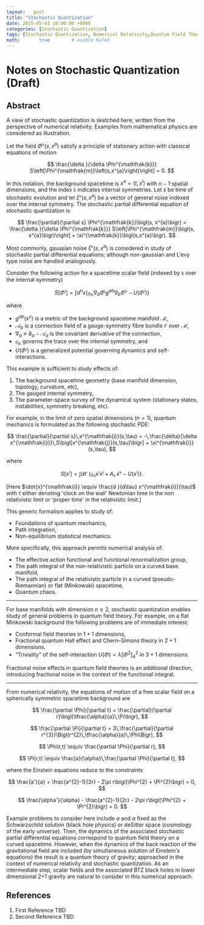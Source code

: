 ```yaml
---
layout:   post
title: "Stochastic Quantization"
date: 2025-05-03 10:00:00 +0800
categories: [Stochastic Quantization]
tags: [Stochastic Quantization, Numerical Relativity,Quantum Field Theory, Stochastic Calculus, Triviality, Blackholes, NonequilibriumQFT, PathIntegrals, Foundations QM]
math:       true        # enable KaTeX
---
```

# Notes on Stochastic Quantization (Draft)

## Abstract

A view of stochastic quantization is sketched here; written from the perspective of numerical relativity. Examples from mathematical physics are considered as illustration.

Let the field $\Phi^{\mathfrak{k}}\bigl(s, x^{a}\bigr)$ satisfy a principle of stationary action with classical equations of motion

$$
\frac{\delta }{\delta \Phi^{\mathfrak{k}}} S\left[\Phi^{\mathfrak{m}}\left(s,x^{a}\right)\right] = 0.
$$


In this notation, the background spacetime is $x^{a} = (t,x^{i})$ with $n-1$ spatial dimensions,  and the index $\mathfrak{k}$ indicates internal symmetries.  Let $s$ be time of stochastic evolution and let $\xi^{\mathfrak{k}}(s,x^{d})$ be a vector of general noise indexed over the internal symmetry.  The stochastic partial differential equation of stochastic quantization is

$$
\frac{\partial}{\partial s} \Phi^{\mathfrak{k}}\bigl(s, x^{a}\bigr) = \frac{\delta }{\delta \Phi^{\mathfrak{k}}} S\left[\Phi^{\mathfrak{m}}\bigl(s, x^{a}\bigr)\right] + \xi^{\mathfrak{k}}\bigl(s,x^{a}\bigr).
$$

Most commonly, gaussian noise $\xi^{\mathfrak{k}}\bigl(s,x^{a}\bigr)$ is considered  in study of stochastic partial differential equations; although  non-gaussian and L\'evy type noise are handled analogously.


Consider the following action for a spacetime scalar field (indexed by $\mathfrak{k}$ over the internal symmetry) 

$$
S\bigl[\Phi^{\mathfrak{i}}\bigr] = \int d^{n}x\bigl\{ \mathfrak{g}_{\mathfrak{j} \mathfrak{k}}\nabla_{a} \Phi^{\mathfrak{j}} g^{ab}  \nabla_{b}  \Phi^{\mathfrak{k}} - U\bigl(\Phi^{\mathfrak{i}}\bigr)\bigr\}
$$

where

- $g^{ab}(x^{c})$ is a metric of the background spacetime manifold $\mathcal{M}$,
- $\mathcal{A}_{b}$ is a connection field of a gauge-symmetry fibre bundle $\mathcal{E}$ over $\mathcal{M}$,
- $\nabla_{a} \equiv \partial_{a} - \mathcal{A}_{a}$ is the covariant derivative of the connection,
- $\mathfrak{g}_{\mathfrak{j}\mathfrak{k}}$ governs the trace over the internal symmetry, and
- $U(\Phi^{\mathfrak{j}})$ is a generalized potential governing dynamics and self-interactions.

This example is sufficient to study effects of:

1. The background spacetime geometry (base manifold dimension, topology, curvature, etc),
2. The gauged internal symmetry,
3. The parameter-space survey of the dynamical system (stationary states, instabilities, symmetry breaking, etc).



For example, in the limit of zero spatial dimensions ($n=1$), quantum mechanics is formulated as the following stochastic PDE:

$$
\frac{\partial}{\partial s}\,x^{\mathfrak{i}}(s,\tau) = -\,\frac{\delta}{\delta x^{\mathfrak{i}}}\,S\bigl[x^{\mathfrak{j}}(s,\tau)\bigr] + \xi^{\mathfrak{i}}(s,\tau),
$$

where 

$$
S[x^{\mathfrak{l}}] = \int dt'\;\bigl\{\mathfrak{g}_{\mathfrak{i}\mathfrak{j}} \dot{x}^{\mathfrak{i}}\dot{x}^{\mathfrak{j}} + A_{\mathfrak{k}}\,\dot{x}^{\mathfrak{k}} - U(x^{\mathfrak{l}})\bigr\}.
$$

[Here $\dot{x}^{\mathfrak{i}} \equiv \frac{d }{d\tau} x^{\mathfrak{i}}(\tau)$ with $\tau$ either denoting 'clock on the wall' Newtonian time in the non relativistic limit or 'proper time' in the relativistic limit.]

This generic formalism applies to study of:

- Foundations of quantum mechanics,
- Path integration,
- Non-equilibrium statistical mechanics.

More specifically, this approach permits numerical analysis of:

- The effective action functional and functional renormalization group,
- The path integral of the non-relativistic particle on a curved base manifold,
- The path integral of the relativistic particle in a curved (pseudo-Riemannian) or flat (Minkowski) spacetime,
- Quantum chaos.

---

For base manifolds with dimension $n \ge 2$, stochastic quantization enables study of general problems in quantum field theory.  For example, on a flat Minkowski background the following problems are of immediate interest:

- Conformal field theories in $1+1$ dimensions,
- Fractional quantum Hall effect and Chern–Simons theory in $2+1$ dimensions,
- “Triviality” of the self-interaction $U(\Phi)=\lambda\left[\Phi^{2}\right]^{2}_{4}$ in $3+1$ dimensions.

Fractional noise effects in quantum field theories is an additional direction, introducing fractional noise in the context of the functional integral.

---

From numerical relativity, the equations of motion of a free scalar field on a spherically symmetric spacetime background are

$$
\frac{\partial \Phi}{\partial t} = \frac{\partial}{\partial r}\bigl(\tfrac{\alpha}{a}\,\Pi\bigr),
$$

$$
\frac{\partial \Pi}{\partial t} = 3\,\frac{\partial}{\partial r^{3}}\Bigl(r^{2}\,\tfrac{\alpha}{a}\,\Phi\Bigr),
$$

$$
\Phi(r,t) \equiv \frac{\partial \Phi}{\partial r},
$$

$$
\Pi(r,t) \equiv \frac{a}{\alpha}\,\frac{\partial \Phi}{\partial t},
$$

where the Einstein equations reduce to the constraints

$$
\frac{a'}{a} + \frac{a^{2}-1}{2r} - 2\pi r\bigl(\Phi^{2} + \Pi^{2}\bigr) = 0,
$$

$$
\frac{\alpha'}{\alpha} - \frac{a^{2}-1}{2r} - 2\pi r\bigl(\Phi^{2} + \Pi^{2}\bigr) = 0.
$$

Example problems to consider here include $a$ and $\alpha$ fixed as the Schwarzschild solution (black hole physics) or deSitter
space (cosmology of the early universe). Then, the dynamics of the associated stochastic partial differential equations correspond
to quantum field theory on a curved spacetime. However, when the dynamics of the back reaction of the gravitational field are
included  (by simultaneous solution of Einstein's equations) the result is a quantum theory of gravity; approached in the context
of numerical relativity and stochastic quantization. As an intermediate step, scalar fields and the associated BTZ black holes in
lower dimensional 2+1 gravity are natural to consider in this numerical approach. 

## References

1. First Reference TBD
2. Second Reference TBD